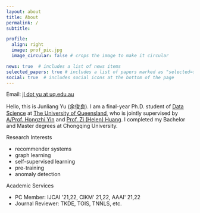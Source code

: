 ```yaml
---
layout: about
title: About
permalink: /
subtitle:

profile:
  align: right
  image: prof_pic.jpg
  image_circular: false # crops the image to make it circular

news: true  # includes a list of news items
selected_papers: true # includes a list of papers marked as "selected={true}"
social: true  # includes social icons at the bottom of the page
---
```

Email: <a href="mailto:jl.yu@uq.edu.au">jl dot yu at uq.edu.au</a> 

Hello, this is Junliang Yu (余俊良). I am a final-year Ph.D. student of [Data Science](https://itee.uq.edu.au/data-science) at [The University of Queensland](https://www.uq.edu.au/), who is jointly supervised by [A/Prof. Hongzhi Yin](https://sites.google.com/view/hongzhi-yin/home) and [Prof. Zi (Helen) Huang](https://staff.itee.uq.edu.au/huang/). I completed my Bachelor and Master degrees at Chongqing University. 

Research Interests
+ recommender systems
+ graph learning
+ self-supervised learning
+ pre-training
+ anomaly detection

Academic Services
+ PC Member: IJCAI '21,22, CIKM' 21,22, AAAI' 21,22
+ Journal Reviewer: TKDE, TOIS, TNNLS, etc.

